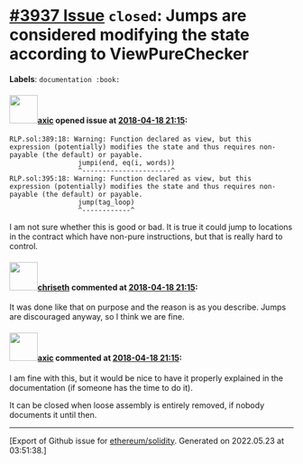 # [\#3937 Issue](https://github.com/ethereum/solidity/issues/3937) `closed`: Jumps are considered modifying the state according to ViewPureChecker
**Labels**: `documentation :book:`


#### <img src="https://avatars.githubusercontent.com/u/20340?v=4" width="50">[axic](https://github.com/axic) opened issue at [2018-04-18 21:15](https://github.com/ethereum/solidity/issues/3937):

```
RLP.sol:389:18: Warning: Function declared as view, but this expression (potentially) modifies the state and thus requires non-payable (the default) or payable.
                 jumpi(end, eq(i, words))
                 ^----------------------^
RLP.sol:395:18: Warning: Function declared as view, but this expression (potentially) modifies the state and thus requires non-payable (the default) or payable.
                 jump(tag_loop)
                 ^------------^
```

I am not sure whether this is good or bad. It is true it could jump to locations in the contract which have non-pure instructions, but that is really hard to control.

#### <img src="https://avatars.githubusercontent.com/u/9073706?v=4" width="50">[chriseth](https://github.com/chriseth) commented at [2018-04-18 21:15](https://github.com/ethereum/solidity/issues/3937#issuecomment-382558652):

It was done like that on purpose and the reason is as you describe. Jumps are discouraged anyway, so I think we are fine.

#### <img src="https://avatars.githubusercontent.com/u/20340?v=4" width="50">[axic](https://github.com/axic) commented at [2018-04-18 21:15](https://github.com/ethereum/solidity/issues/3937#issuecomment-382559561):

I am fine with this, but it would be nice to have it properly explained in the documentation (if someone has the time to do it).

It can be closed when loose assembly is entirely removed, if nobody documents it until then.


-------------------------------------------------------------------------------



[Export of Github issue for [ethereum/solidity](https://github.com/ethereum/solidity). Generated on 2022.05.23 at 03:51:38.]
